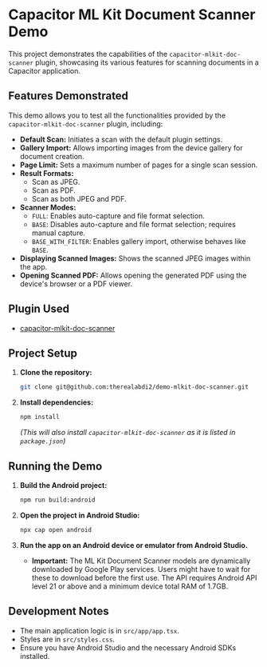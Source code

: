 # Capacitor ML Kit Document Scanner Demo

This project demonstrates the capabilities of the `capacitor-mlkit-doc-scanner` plugin, showcasing its various features for scanning documents in a Capacitor application.

## Features Demonstrated

This demo allows you to test all the functionalities provided by the `capacitor-mlkit-doc-scanner` plugin, including:

- **Default Scan:** Initiates a scan with the default plugin settings.
- **Gallery Import:** Allows importing images from the device gallery for document creation.
- **Page Limit:** Sets a maximum number of pages for a single scan session.
- **Result Formats:**
  - Scan as JPEG.
  - Scan as PDF.
  - Scan as both JPEG and PDF.
- **Scanner Modes:**
  - `FULL`: Enables auto-capture and file format selection.
  - `BASE`: Disables auto-capture and file format selection; requires manual capture.
  - `BASE_WITH_FILTER`: Enables gallery import, otherwise behaves like `BASE`.
- **Displaying Scanned Images:** Shows the scanned JPEG images within the app.
- **Opening Scanned PDF:** Allows opening the generated PDF using the device's browser or a PDF viewer.

## Plugin Used

- [capacitor-mlkit-doc-scanner](https://www.npmjs.com/package/capacitor-mlkit-doc-scanner)

## Project Setup

1.  **Clone the repository:**

    ```bash
    git clone git@github.com:therealabdi2/demo-mlkit-doc-scanner.git
    ```

2.  **Install dependencies:**

    ```bash
    npm install
    ```

    _(This will also install `capacitor-mlkit-doc-scanner` as it is listed in `package.json`)_

## Running the Demo

1.  **Build the Android project:**

    ```bash
    npm run build:android
    ```

2.  **Open the project in Android Studio:**

    ```bash
    npx cap open android
    ```

3.  **Run the app on an Android device or emulator from Android Studio.**

    - **Important:** The ML Kit Document Scanner models are dynamically downloaded by Google Play services. Users might have to wait for these to download before the first use. The API requires Android API level 21 or above and a minimum device total RAM of 1.7GB.

## Development Notes

- The main application logic is in `src/app/app.tsx`.
- Styles are in `src/styles.css`.
- Ensure you have Android Studio and the necessary Android SDKs installed.

